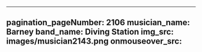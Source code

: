 ------
pagination_pageNumber: 2106
musician_name: Barney
band_name: Diving Station
img_src: images/musician2143.png
onmouseover_src: 
------